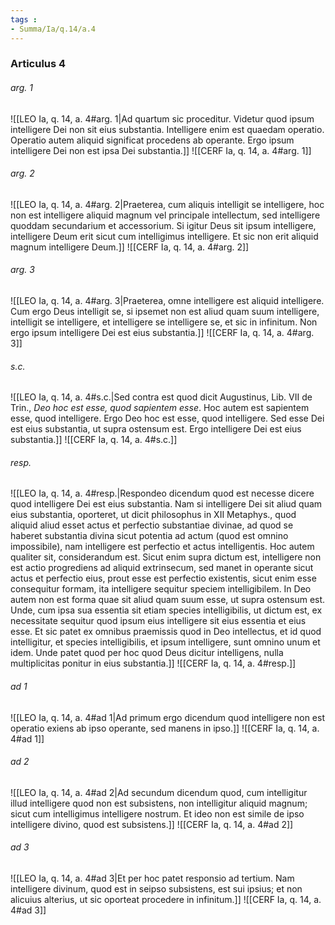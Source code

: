```yaml
---
tags : 
- Summa/Ia/q.14/a.4
---
```


### Articulus 4

###### arg. 1
![[LEO Ia, q. 14, a. 4#arg. 1|Ad quartum sic proceditur. Videtur quod ipsum intelligere Dei non sit eius substantia. Intelligere enim est quaedam operatio. Operatio autem aliquid significat procedens ab operante. Ergo ipsum intelligere Dei non est ipsa Dei substantia.]]
![[CERF Ia, q. 14, a. 4#arg. 1]]

###### arg. 2
![[LEO Ia, q. 14, a. 4#arg. 2|Praeterea, cum aliquis intelligit se intelligere, hoc non est intelligere aliquid magnum vel principale intellectum, sed intelligere quoddam secundarium et accessorium. Si igitur Deus sit ipsum intelligere, intelligere Deum erit sicut cum intelligimus intelligere. Et sic non erit aliquid magnum intelligere Deum.]]
![[CERF Ia, q. 14, a. 4#arg. 2]]

###### arg. 3
![[LEO Ia, q. 14, a. 4#arg. 3|Praeterea, omne intelligere est aliquid intelligere. Cum ergo Deus intelligit se, si ipsemet non est aliud quam suum intelligere, intelligit se intelligere, et intelligere se intelligere se, et sic in infinitum. Non ergo ipsum intelligere Dei est eius substantia.]]
![[CERF Ia, q. 14, a. 4#arg. 3]]

###### s.c.
![[LEO Ia, q. 14, a. 4#s.c.|Sed contra est quod dicit Augustinus, Lib. VII de Trin., *Deo hoc est esse, quod sapientem esse*. Hoc autem est sapientem esse, quod intelligere. Ergo Deo hoc est esse, quod intelligere. Sed esse Dei est eius substantia, ut supra ostensum est. Ergo intelligere Dei est eius substantia.]]
![[CERF Ia, q. 14, a. 4#s.c.]]

###### resp.
![[LEO Ia, q. 14, a. 4#resp.|Respondeo dicendum quod est necesse dicere quod intelligere Dei est eius substantia. Nam si intelligere Dei sit aliud quam eius substantia, oporteret, ut dicit philosophus in XII Metaphys., quod aliquid aliud esset actus et perfectio substantiae divinae, ad quod se haberet substantia divina sicut potentia ad actum (quod est omnino impossibile), nam intelligere est perfectio et actus intelligentis. Hoc autem qualiter sit, considerandum est. Sicut enim supra dictum est, intelligere non est actio progrediens ad aliquid extrinsecum, sed manet in operante sicut actus et perfectio eius, prout esse est perfectio existentis, sicut enim esse consequitur formam, ita intelligere sequitur speciem intelligibilem. In Deo autem non est forma quae sit aliud quam suum esse, ut supra ostensum est. Unde, cum ipsa sua essentia sit etiam species intelligibilis, ut dictum est, ex necessitate sequitur quod ipsum eius intelligere sit eius essentia et eius esse. Et sic patet ex omnibus praemissis quod in Deo intellectus, et id quod intelligitur, et species intelligibilis, et ipsum intelligere, sunt omnino unum et idem. Unde patet quod per hoc quod Deus dicitur intelligens, nulla multiplicitas ponitur in eius substantia.]]
![[CERF Ia, q. 14, a. 4#resp.]]

###### ad 1
![[LEO Ia, q. 14, a. 4#ad 1|Ad primum ergo dicendum quod intelligere non est operatio exiens ab ipso operante, sed manens in ipso.]]
![[CERF Ia, q. 14, a. 4#ad 1]]

###### ad 2
![[LEO Ia, q. 14, a. 4#ad 2|Ad secundum dicendum quod, cum intelligitur illud intelligere quod non est subsistens, non intelligitur aliquid magnum; sicut cum intelligimus intelligere nostrum. Et ideo non est simile de ipso intelligere divino, quod est subsistens.]]
![[CERF Ia, q. 14, a. 4#ad 2]]

###### ad 3
![[LEO Ia, q. 14, a. 4#ad 3|Et per hoc patet responsio ad tertium. Nam intelligere divinum, quod est in seipso subsistens, est sui ipsius; et non alicuius alterius, ut sic oporteat procedere in infinitum.]]
![[CERF Ia, q. 14, a. 4#ad 3]]

